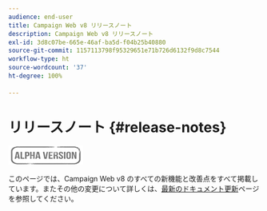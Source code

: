 ```yaml
---
audience: end-user
title: Campaign Web v8 リリースノート
description: Campaign Web v8 リリースノート
exl-id: 3d8c07be-665e-46af-ba5d-f04b25b40880
source-git-commit: 1157113798f95329651e71b726d6132f9d8c7544
workflow-type: ht
source-wordcount: '37'
ht-degree: 100%

---
```


# リリースノート {#release-notes}

![](../assets/do-not-localize/badge.png)

このページでは、Campaign Web v8 のすべての新機能と改善点をすべて掲載しています。またその他の変更について詳しくは、[最新のドキュメント更新](documentation-updates.md)ページを参照してください。
